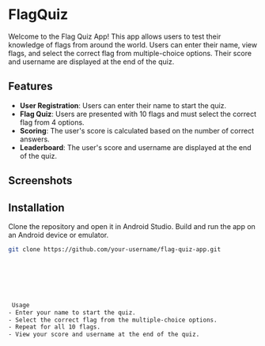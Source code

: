 # FlagQuiz



Welcome to the Flag Quiz App! This app allows users to test their knowledge of flags from around the world. Users can enter their name, view flags, and select the correct flag from multiple-choice options. Their score and username are displayed at the end of the quiz.

## Features

- **User Registration**: Users can enter their name to start the quiz.
- **Flag Quiz**: Users are presented with 10 flags and must select the correct flag from 4 options.
- **Scoring**: The user's score is calculated based on the number of correct answers.
- **Leaderboard**: The user's score and username are displayed at the end of the quiz.

## Screenshots




## Installation

Clone the repository and open it in Android Studio. Build and run the app on an Android device or emulator.

```bash
git clone https://github.com/your-username/flag-quiz-app.git







 Usage
- Enter your name to start the quiz.
- Select the correct flag from the multiple-choice options.
- Repeat for all 10 flags.
- View your score and username at the end of the quiz.

